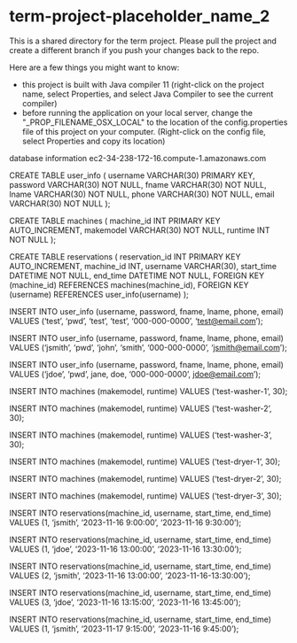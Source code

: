 # term-project-placeholder_name_2
This is a shared directory for the term project. Please pull the project and create a different branch if you push your changes back to the repo. 

Here are a few things you might want to know: 
- this project is built with Java compiler 11 (right-click on the project name, select Properties, and select Java Compiler to see the current compiler)
- before running the application on your local server, change the "_PROP_FILENAME_OSX_LOCAL" to the location of the config.properties file of this project on your computer. (Right-click on the config file, select Properties and copy its location)  


database information
ec2-34-238-172-16.compute-1.amazonaws.com


CREATE TABLE user_info (
    username VARCHAR(30) PRIMARY KEY,
    password VARCHAR(30) NOT NULL,
    fname VARCHAR(30) NOT NULL,
    lname VARCHAR(30) NOT NULL,
    phone VARCHAR(30) NOT NULL,
    email VARCHAR(30) NOT NULL
);

CREATE TABLE machines (
    machine_id INT PRIMARY KEY AUTO_INCREMENT,
    makemodel VARCHAR(30) NOT NULL,
    runtime INT NOT NULL
);

CREATE TABLE reservations (
    reservation_id INT PRIMARY KEY AUTO_INCREMENT,
    machine_id INT,
    username VARCHAR(30),
    start_time DATETIME NOT NULL,
    end_time DATETIME NOT NULL,
    FOREIGN KEY (machine_id) REFERENCES machines(machine_id),
    FOREIGN KEY (username) REFERENCES user_info(username)
);

INSERT INTO user_info (username, password, fname, lname, phone, email) 
VALUES (‘test’, ‘pwd’, ‘test’, ‘test’, ‘000-000-0000’, ‘test@email.com’);

INSERT INTO user_info (username, password, fname, lname, phone, email)
    VALUES (‘jsmith’, ‘pwd’, ‘john’, ‘smith’, ‘000-000-0000’, ‘jsmith@email.com’);

INSERT INTO user_info (username, password, fname, lname, phone, email)
    VALUES (‘jdoe’, ‘pwd’, jane, doe, ‘000-000-0000’, jdoe@email.com’);

INSERT INTO machines (makemodel, runtime)
    VALUES (‘test-washer-1’, 30);

INSERT INTO machines (makemodel, runtime)
    VALUES (‘test-washer-2’, 30);

INSERT INTO machines (makemodel, runtime)
    VALUES (‘test-washer-3’, 30);

INSERT INTO machines (makemodel, runtime)
    VALUES (‘test-dryer-1’, 30);

INSERT INTO machines (makemodel, runtime)
    VALUES (‘test-dryer-2’, 30);

INSERT INTO machines (makemodel, runtime)
    VALUES (‘test-dryer-3’, 30);

INSERT INTO reservations(machine_id, username, start_time, end_time)
    VALUES (1, ‘jsmith’, ‘2023-11-16 9:00:00’, ‘2023-11-16 9:30:00’);

INSERT INTO reservations(machine_id, username, start_time, end_time)
    VALUES (1, ‘jdoe’, ‘2023-11-16 13:00:00’, ‘2023-11-16 13:30:00’);

INSERT INTO reservations(machine_id, username, start_time, end_time)
    VALUES (2, ‘jsmith’, ‘2023-11-16 13:00:00’, ‘2023-11-16-13:30:00’);

INSERT INTO reservations(machine_id, username, start_time, end_time)
    VALUES (3, ‘jdoe’, ‘2023-11-16 13:15:00’, ‘2023-11-16 13:45:00’);

INSERT INTO reservations(machine_id, username, start_time, end_time)
    VALUES (1, ‘jsmith’, ‘2023-11-17 9:15:00’, ‘2023-11-16 9:45:00’);
